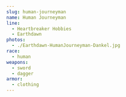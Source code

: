 ```yaml
---
slug: human-journeyman
name: Human Journeyman
line:
  - Heartbreaker Hobbies
  - Earthdawn
photos:
  - ./Earthdawn-HumanJourneyman-Dankel.jpg
race:
  - human
weapons:
  - sword
  - dagger
armor:
  - clothing
---
```

